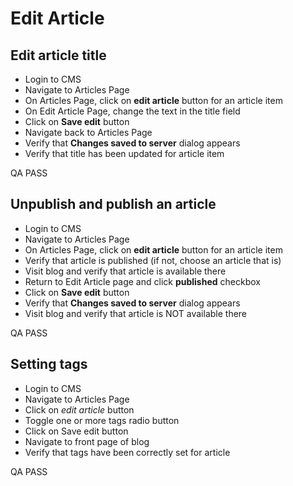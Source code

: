 # Edit Article
## Edit article title
* Login to CMS
* Navigate to Articles Page
* On Articles Page, click on **edit article** button for an article item
* On Edit Article Page, change the text in the title field
* Click on **Save edit** button
* Navigate back to Articles Page
* Verify that **Changes saved to server** dialog appears
* Verify that title has been updated for article item

QA PASS

## Unpublish and publish an article
* Login to CMS
* Navigate to Articles Page
* On Articles Page, click on **edit article** button for an article item
* Verify that article is published (if not, choose an article that is)
* Visit blog and verify that article is available there
* Return to Edit Article page and click **published** checkbox
* Click on **Save edit** button
* Verify that **Changes saved to server** dialog appears
* Visit blog and verify that article is NOT available there

QA PASS

## Setting tags
* Login to CMS
* Navigate to Articles Page
* Click on *edit article* button
* Toggle one or more tags radio button
* Click on Save edit button
* Navigate to front page of blog
* Verify that tags have been correctly set for article

QA PASS

